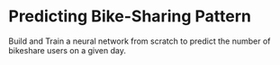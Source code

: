 # Predicting Bike-Sharing Pattern
Build and Train a neural network from scratch to predict the number of bikeshare users on a given day.
